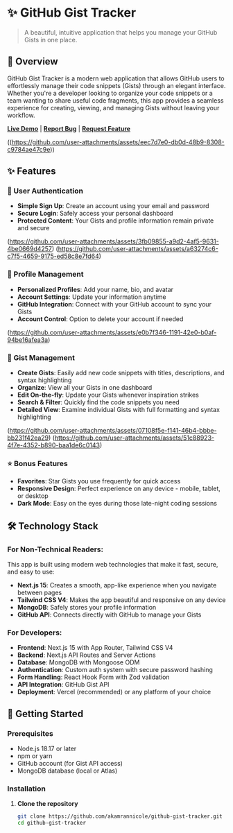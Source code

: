 # ✨ GitHub Gist Tracker

> A beautiful, intuitive application that helps you manage your GitHub Gists in one place.

## 🚀 Overview

GitHub Gist Tracker is a modern web application that allows GitHub users to effortlessly manage their code snippets (Gists) through an elegant interface. Whether you're a developer looking to organize your code snippets or a team wanting to share useful code fragments, this app provides a seamless experience for creating, viewing, and managing Gists without leaving your workflow.

**[Live Demo](https://github-gist-tracker.vercel.app)** | **[Report Bug](https://github.com/akamrannicole/github-gist-tracker/issues)** | **[Request Feature](https://github.com/akamrannicole/github-gist-tracker/issues)**

((https://github.com/user-attachments/assets/eec7d7e0-db0d-48b9-8308-c9784ae47c9e))

## ✨ Features

### 🔐 User Authentication

- **Simple Sign Up**: Create an account using your email and password
- **Secure Login**: Safely access your personal dashboard
- **Protected Content**: Your Gists and profile information remain private and secure

(https://github.com/user-attachments/assets/3fb09855-a9d2-4af5-9631-4be0669d4257)
(https://github.com/user-attachments/assets/a63274c6-c7f5-4659-9175-ed58c8e7fd64)

### 👤 Profile Management

- **Personalized Profiles**: Add your name, bio, and avatar
- **Account Settings**: Update your information anytime
- **GitHub Integration**: Connect with your GitHub account to sync your Gists
- **Account Control**: Option to delete your account if needed

(https://github.com/user-attachments/assets/e0b7f346-1191-42e0-b0af-94be16afea3a)

### 📝 Gist Management

- **Create Gists**: Easily add new code snippets with titles, descriptions, and syntax highlighting
- **Organize**: View all your Gists in one dashboard
- **Edit On-the-fly**: Update your Gists whenever inspiration strikes
- **Search & Filter**: Quickly find the code snippets you need
- **Detailed View**: Examine individual Gists with full formatting and syntax highlighting

(https://github.com/user-attachments/assets/07108f5e-f141-46b4-bbbe-bb231f42ea29)
(https://github.com/user-attachments/assets/51c88923-4f7e-4352-b890-baa1de6c0143)

### ⭐ Bonus Features

- **Favorites**: Star Gists you use frequently for quick access
- **Responsive Design**: Perfect experience on any device - mobile, tablet, or desktop
- **Dark Mode**: Easy on the eyes during those late-night coding sessions

## 🛠️ Technology Stack

### For Non-Technical Readers:

This app is built using modern web technologies that make it fast, secure, and easy to use:

- **Next.js 15**: Creates a smooth, app-like experience when you navigate between pages
- **Tailwind CSS V4**: Makes the app beautiful and responsive on any device
- **MongoDB**: Safely stores your profile information
- **GitHub API**: Connects directly with GitHub to manage your Gists

### For Developers:

- **Frontend**: Next.js 15 with App Router, Tailwind CSS V4
- **Backend**: Next.js API Routes and Server Actions
- **Database**: MongoDB with Mongoose ODM
- **Authentication**: Custom auth system with secure password hashing
- **Form Handling**: React Hook Form with Zod validation
- **API Integration**: GitHub Gist API
- **Deployment**: Vercel (recommended) or any platform of your choice

## 🚀 Getting Started

### Prerequisites

- Node.js 18.17 or later
- npm or yarn
- GitHub account (for Gist API access)
- MongoDB database (local or Atlas)

### Installation

1. **Clone the repository**

   ```bash
   git clone https://github.com/akamrannicole/github-gist-tracker.git
   cd github-gist-tracker